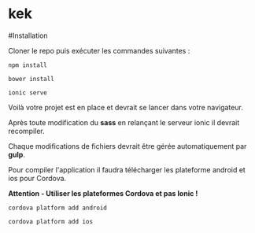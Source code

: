 # kek

#Installation

Cloner le repo puis exécuter les commandes suivantes : 

``` npm install ```

``` bower install ```

``` ionic serve ```

Voilà votre projet est en place et devrait se lancer dans votre navigateur.



Après toute modification du __sass__ en relançant le serveur ionic il devrait recompiler.

Chaque modifications de fichiers devrait être gérée automatiquement par __gulp__.

Pour compiler l'application il faudra télécharger les plateforme android et ios pour Cordova.

__Attention - Utiliser les plateformes Cordova et pas Ionic !__


``` cordova platform add android ```

``` cordova platform add ios ```


